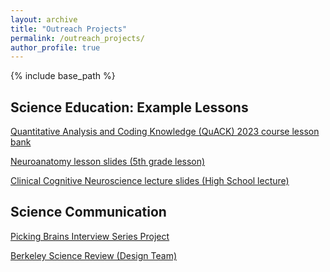 ```yaml
---
layout: archive
title: "Outreach Projects"
permalink: /outreach_projects/
author_profile: true
---
```


{% include base_path %}


<h2>Science Education: Example Lessons</h2>

[Quantitative Analysis and Coding Knowledge (QuACK) 2023 course lesson bank](https://ucb-psychology-quack.github.io/site/QuACK2023/QuACK2023)

[Neuroanatomy lesson slides (5th grade lesson)](https://docs.google.com/presentation/d/1xx68x9NdjTptKLoYxSeCV4b2dG8d8H97uaNKjERY3HU/edit?usp=sharing)

[Clinical Cognitive Neuroscience lecture slides (High School lecture)](https://docs.google.com/presentation/d/1Z7lQ3A3liloV2htVPOQ6uZy_-V45WHaoqtWMyD_yMsc/edit?usp=sharing)


<h2>Science Communication</h2>

[Picking Brains Interview Series Project](https://pickingbrains.github.io/)  

[Berkeley Science Review (Design Team)](https://www.berkeleysciencereview.com/)

